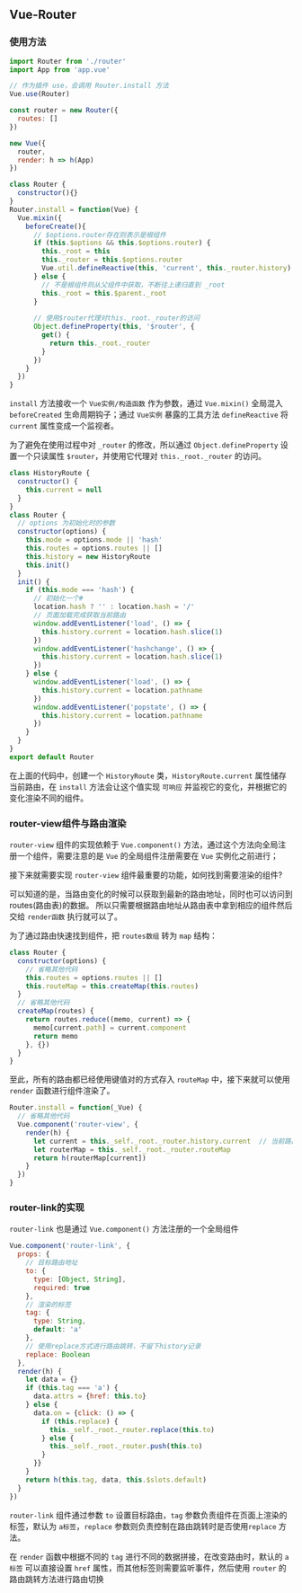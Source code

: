 ## Vue-Router
### 使用方法
``` js
import Router from './router'
import App from 'app.vue'

// 作为插件 use，会调用 Router.install 方法
Vue.use(Router)

const router = new Router({
  routes: []
})

new Vue({
  router,
  render: h => h(App)
})
```

``` js
class Router {
  constructor(){}
}
Router.install = function(Vue) {
  Vue.mixin({
    beforeCreate(){
      // $options.router存在则表示是根组件
      if (this.$options && this.$options.router) {
        this._root = this
        this._router = this.$options.router
        Vue.util.defineReactive(this, 'current', this._router.history)
      } else {
        // 不是根组件则从父组件中获取，不断往上递归直到 _root
        this._root = this.$parent._root
      }
      
      // 使用$router代理对this._root._router的访问
      Object.defineProperty(this, '$router', {
        get() {
          return this._root._router
        }
      })
    }
  })
}
```
`install` 方法接收一个 `Vue实例/构造函数` 作为参数，通过 `Vue.mixin()` 全局混入 `beforeCreated` 生命周期钩子；通过 `Vue实例` 暴露的工具方法 `defineReactive` 将 `current` 属性变成一个监视者。

为了避免在使用过程中对 `_router` 的修改，所以通过 `Object.defineProperty` 设置一个只读属性 `$router`，并使用它代理对 `this._root._router` 的访问。

``` js
class HistoryRoute {
  constructor() {
    this.current = null
  }
}
class Router {
  // options 为初始化时的参数
  constructor(options) {
    this.mode = options.mode || 'hash'
    this.routes = options.routes || []
    this.history = new HistoryRoute
    this.init()
  }
  init() {
    if (this.mode === 'hash') {
      // 初始化一个#
      location.hash ? '' : location.hash = '/'
      // 页面加载完成获取当前路由
      window.addEventListener('load', () => {
        this.history.current = location.hash.slice(1)
      })
      window.addEventListener('hashchange', () => {
        this.history.current = location.hash.slice(1)
      })
    } else {
      window.addEventListener('load', () => {
        this.history.current = location.pathname
      })
      window.addEventListener('popstate', () => {
        this.history.current = location.pathname
      })
    }
  }
}
export default Router
```

在上面的代码中，创建一个 `HistoryRoute` 类，`HistoryRoute.current` 属性储存当前路由，在 `install` 方法会让这个值实现 `可响应` 并监视它的变化，并根据它的变化渲染不同的组件。

### router-view组件与路由渲染
`router-view` 组件的实现依赖于 `Vue.component()` 方法，通过这个方法向全局注册一个组件，需要注意的是 `Vue` 的全局组件注册需要在 `Vue` 实例化之前进行；

接下来就需要实现 `router-view` 组件最重要的功能，如何找到需要渲染的组件?

可以知道的是，当路由变化的时候可以获取到最新的路由地址，同时也可以访问到routes(路由表)的数据。
所以只需要根据路由地址从路由表中拿到相应的组件然后交给 `render函数` 执行就可以了。

为了通过路由快速找到组件，把 `routes数组` 转为 `map` 结构：
``` js
class Router {
  constructor(options) {
    // 省略其他代码
    this.routes = options.routes || []
    this.routeMap = this.createMap(this.routes)
  }
  // 省略其他代码
  createMap(routes) {
    return routes.reduce((memo, current) => {
      memo[current.path] = current.component
      return memo
    }, {})
  }
}
```

至此，所有的路由都已经使用键值对的方式存入 `routeMap` 中，接下来就可以使用 `render` 函数进行组件渲染了。

``` js
Router.install = function(_Vue) {
  // 省略其他代码
  Vue.component('router-view', {
    render(h) {
      let current = this._self._root._router.history.current  // 当前路由
      let routerMap = this._self._root._router.routeMap
      return h(routerMap[current])
    }
  })
}  
```

### router-link的实现
`router-link` 也是通过 `Vue.component()` 方法注册的一个全局组件
``` js
Vue.component('router-link', {
  props: {
    // 目标路由地址
    to: {
      type: [Object, String],
      required: true
    },
    // 渲染的标签
    tag: {
      type: String,
      default: 'a'
    },
    // 使用replace方式进行路由跳转，不留下history记录
    replace: Boolean
  },
  render(h) {
    let data = {}
    if (this.tag === 'a') {
      data.attrs = {href: this.to}
    } else {
      data.on = {click: () => {
        if (this.replace) {
          this._self._root._router.replace(this.to)
        } else {
          this._self._root._router.push(this.to)
        }
      }}
    }
    return h(this.tag, data, this.$slots.default)
  }
})
```

`router-link` 组件通过参数 `to` 设置目标路由，`tag` 参数负责组件在页面上渲染的标签，默认为 `a标签`，`replace` 参数则负责控制在路由跳转时是否使用`replace` 方法。

在 `render` 函数中根据不同的 `tag` 进行不同的数据拼接，在改变路由时，默认的 `a标签` 可以直接设置 `href` 属性，而其他标签则需要监听事件，然后使用 `router` 的路由跳转方法进行路由切换